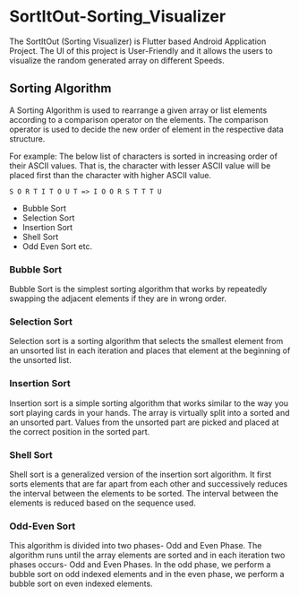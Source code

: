 # SortItOut-Sorting_Visualizer

The SortItOut (Sorting Visualizer) is Flutter based Android Application Project. The UI of this project is User-Friendly and it allows the users to visualize the random generated array on different Speeds.

## Sorting Algorithm

A Sorting Algorithm is used to rearrange a given array or list elements according to a comparison operator on the elements. The comparison operator is used to decide the new order of element in the respective data structure.

For example: The below list of characters is sorted in increasing order of their ASCII values. That is, the character with lesser ASCII value will be placed first than the character with higher ASCII value.

	S O R T I T O U T => I O O R S T T T U

<ul>
  <li>Bubble Sort</li>
  <li>Selection Sort</li>
  <li>Insertion Sort</li>
  <li>Shell Sort</li>
  <li>Odd Even Sort etc.</li>
</ul>


### Bubble Sort

Bubble Sort is the simplest sorting algorithm that works by repeatedly swapping the adjacent elements if they are in wrong order.

### Selection Sort

Selection sort is a sorting algorithm that selects the smallest element from an unsorted list in each iteration and places that element at the beginning of the unsorted list.

### Insertion Sort

Insertion sort is a simple sorting algorithm that works similar to the way you sort playing cards in your hands. The array is virtually split into a sorted and an unsorted part. Values from the unsorted part are picked and placed at the correct position in the sorted part.

### Shell Sort

Shell sort is a generalized version of the insertion sort algorithm. It first sorts elements that are far apart from each other and successively reduces the interval between the elements to be sorted. The interval between the elements is reduced based on the sequence used.

### Odd-Even Sort

This algorithm is divided into two phases- Odd and Even Phase. The algorithm runs until the array elements are sorted and in each iteration two phases occurs- Odd and Even Phases.
In the odd phase, we perform a bubble sort on odd indexed elements and in the even phase, we perform a bubble sort on even indexed elements.
